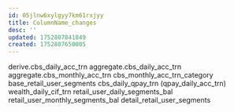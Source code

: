 ```yaml
---
id: 05jlnw6xylgyy7km61rxjyy
title: ColumnName_changes
desc: ''
updated: 1752807841849
created: 1752807650005
---
```

derive.cbs_daily_acc_trn
aggregate.cbs_daily_acc_trn
aggregate.cbs_monthly_acc_trn
cbs_monthly_acc_trn_category
base_retail_user_segments
cbs_daily_qpay_trn (qpay_daily_acc_trn)
wealth_daily_cif_trn
retail_user_daily_segments_bal
retail_user_monthly_segments_bal
detail_retail_user_segments


